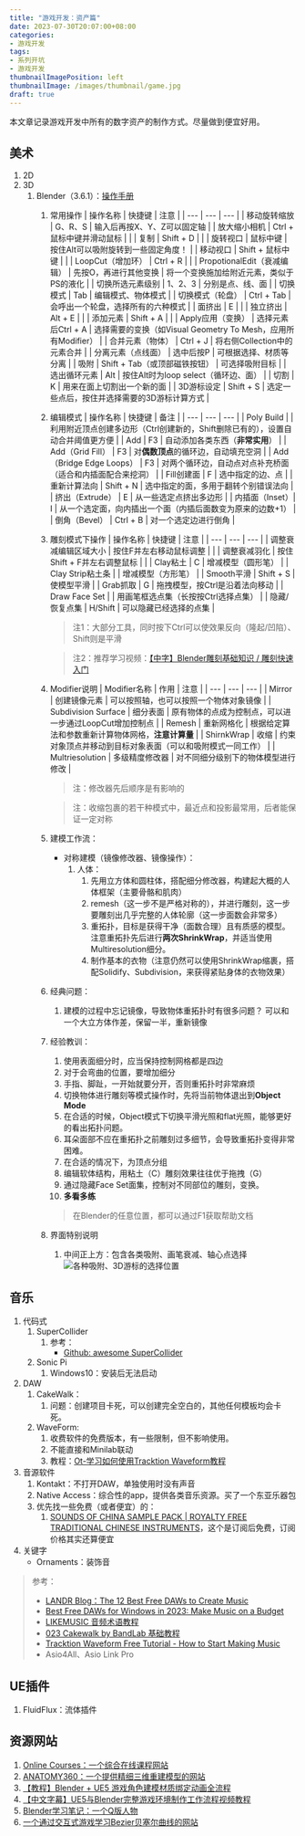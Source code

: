 ```yaml
---
title: "游戏开发：资产篇"
date: 2023-07-30T20:07:00+08:00
categories:
- 游戏开发
tags:
- 系列开坑
- 游戏开发
thumbnailImagePosition: left
thumbnailImage: /images/thumbnail/game.jpg
draft: true
---
```

本文章记录游戏开发中所有的数字资产的制作方式。尽量做到便宜好用。
<!--more-->

## 美术
1. 2D
2. 3D
   1. Blender（3.6.1）：[操作手册](https://docs.blender.org/manual/zh-hans/3.6/index.html)
      1. 常用操作
         | 操作名称 | 快捷键 | 注意 |
         | --- | --- | --- |
         | 移动旋转缩放 | G、R、S | 输入后再按X、Y、Z可以固定轴 |
         | 放大缩小相机 | Ctrl + 鼠标中键并滑动鼠标 | |
         | 复制 | Shift + D | |
         | 旋转视口 | 鼠标中键 | 按住Alt可以吸附旋转到一些固定角度！ |
         | 移动视口 | Shift + 鼠标中键 |  |
         | LoopCut（增加环） | Ctrl + R | |
         | PropotionalEdit（衰减编辑） | 先按O，再进行其他变换 | 将一个变换施加给附近元素，类似于PS的液化 |
         | 切换所选元素级别 | 1、2、3 | 分别是点、线、面 |
         | 切换模式 | Tab | 编辑模式、物体模式 |
         | 切换模式（轮盘） | Ctrl + Tab | 会呼出一个轮盘，选择所有的六种模式 |
         | 面挤出 | E | |
         | 独立挤出 | Alt + E |  |
         | 添加元素 | Shift + A |  |
         | Apply应用（变换） | 选择元素后Ctrl + A | 选择需要的变换（如Visual Geometry To Mesh，应用所有Modifier） |
         | 合并元素（物体） | Ctrl + J | 将右侧Collection中的元素合并 |
         | 分离元素（点线面） | 选中后按P | 可根据选择、材质等分离 |
         | 吸附 | Shift + Tab（或顶部磁铁按钮） | 可选择吸附目标 |
         | 选出循环元素 | Alt | 按住Alt时为loop select（循环边、面） |
         | 切割 | K | 用来在面上切割出一个新的面 |
         | 3D游标设定 | Shift + S | 选定一些点后，按住并选择需要的3D游标计算方式 |
      2. 编辑模式
         | 操作名称 | 快捷键 | 备注 |
         | --- | --- | --- |
         | Poly Build |  | 利用附近顶点创建多边形（Ctrl创建新的，Shift删除已有的），设置自动合并阈值更方便 |
         | Add | F3 | 自动添加各类东西（**非常实用**） |
         | Add（Grid Fill） | F3 | 对**偶数顶点**的循环边，自动填充空洞 |
         | Add（Bridge Edge Loops） | F3 | 对两个循环边，自动点对点补充桥面（适合和内插面配合来挖洞） |
         | Fill创建面 | F | 选中指定的边、点 |
         | 重新计算法向 |  Shift + N | 选中指定的面，多用于翻转个别错误法向 |
         | 挤出（Extrude） | E | 从一些选定点挤出多边形 |
         | 内插面（Inset）| I | 从一个选定面，向内插出一个面（内插后面数变为原来的边数+1） |
         | 倒角（Bevel） | Ctrl + B | 对一个选定边进行倒角 |

      3. 雕刻模式下操作
         | 操作名称 | 快捷键 | 注意 |
         | --- | --- | --- |
         | 调整衰减编辑区域大小 | 按住F并左右移动鼠标调整 | |
         | 调整衰减羽化 | 按住Shift + F并左右调整鼠标 | |
         | Clay粘土 | C | 增减模型（圆形笔） |
         | Clay Strip粘土条 |  | 增减模型（方形笔） |
         | Smooth平滑 | Shift + S | 使模型平滑 |
         | Grab抓取 | G | 拖拽模型，按Ctrl是沿着法向移动 |
         | Draw Face Set | | 用画笔框选点集（长按按Ctrl选择点集） |
         | 隐藏/恢复点集 | H/Shift | 可以隐藏已经选择的点集 |


         > 注1：大部分工具，同时按下Ctrl可以使效果反向（隆起/凹陷）、Shift则是平滑

         > 注2：推荐学习视频：[【中字】Blender雕刻基础知识 / 雕刻快速入门](https://www.bilibili.com/video/BV1tD4y1X7zi)
      4. Modifier说明
         | Modifier名称 | 作用 | 注意 |
         | --- | --- | --- |
         | Mirror | 创建镜像元素 | 可以按照轴，也可以按照一个物体对象镜像 |
         | Subdivision Surface | 细分表面 | 原有物体的点成为控制点，可以进一步通过LoopCut增加控制点 |
         | Remesh | 重新网格化 | 根据给定算法和参数重新计算物体网格，**注意计算量** |
         | ShirnkWrap | 收缩 | 约束对象顶点并移动到目标对象表面（可以和吸附模式一同工作） |
         | Multriesolution | 多级精度修改器 | 对不同细分级别下的物体模型进行修改 |
         
         > 注：修改器先后顺序是有影响的
         
         > 注：收缩包裹的若干种模式中，最近点和投影最常用，后者能保证一定对称

      5. 建模工作流：
         - 对称建模（镜像修改器、镜像操作）：
           1. 人体：
              1. 先用立方体和圆柱体，搭配细分修改器，构建起大概的人体框架（主要骨骼和肌肉）
              2. remesh（这一步不是严格对称的），并进行雕刻，这一步要雕刻出几乎完整的人体轮廓（这一步面数会非常多）
              3. 重拓扑，目标是获得干净（面数合理）且有质感的模型。注意重拓扑先后进行**两次ShrinkWrap**，并适当使用Multiresolution细分。
              4. 制作基本的衣物（注意仍然可以使用ShrinkWrap缩裹，搭配Solidify、Subdivision，来获得紧贴身体的衣物效果）
      6. 经典问题：
         1. 建模的过程中忘记镜像，导致物体重拓扑时有很多问题？
            可以和一个大立方体作差，保留一半，重新镜像
      7. 经验教训：
         1. 使用表面细分时，应当保持控制网格都是四边
         2. 对于会弯曲的位置，要增加细分
         3. 手指、脚趾，一开始就要分开，否则重拓扑时非常麻烦
         4. 切换物体进行雕刻等模式操作时，先将当前物体退出到**Object Mode**
         5. 在合适的时候，Object模式下切换平滑光照和flat光照，能够更好的看出拓扑问题。
         6. 耳朵面部不应在重拓扑之前雕刻过多细节，会导致重拓扑变得非常困难。
         7. 在合适的情况下，为顶点分组
         8. 编辑软体结构，用粘土（C）雕刻效果往往优于拖拽（G）
         9. 通过隐藏Face Set面集，控制对不同部位的雕刻，变换。
         10. **多看多练**

         > 在Blender的任意位置，都可以通过F1获取帮助文档
      8. 界面特别说明
         1. 中间正上方：包含各类吸附、画笔衰减、轴心点选择
            ![各种吸附、3D游标的选择位置](/images/gameassets/blender_cursor_etc.jpg)
## 音乐
1. 代码式
   1. SuperCollider
      1. 参考：
         - [Github: awesome SuperCollider](https://github.com/madskjeldgaard/awesome-supercollider)
   2. Sonic Pi
      1. Windows10：安装后无法启动
2. DAW
   1. CakeWalk：
      1. 问题：创建项目卡死，可以创建完全空白的，其他任何模板均会卡死。
   2. WaveForm:
      1. 收费软件的免费版本，有一些限制，但不影响使用。
      2. 不能直接和Minilab联动
      3. 教程：[Ot-学习如何使用Tracktion Waveform教程](https://www.bilibili.com/video/BV1mW4y1k7dS)
3. 音源软件
   1. Kontakt：不打开DAW，单独使用时没有声音
   2. Native Access：综合性的app，提供各类音乐资源。买了一个东亚乐器包
   3. 优先找一些免费（或者便宜）的：
      1. [SOUNDS OF CHINA SAMPLE PACK | ROYALTY FREE TRADITIONAL CHINESE INSTRUMENTS](https://www.youtube.com/watch?v=K3vjNtKDXeU)，这个是订阅后免费，订阅价格其实还算便宜
4. 关键字
   - Ornaments：装饰音

> 参考：
> - [LANDR Blog：The 12 Best Free DAWs to Create Music](https://blog.landr.com/best-free-daw/)
> - [Best Free DAWs for Windows in 2023: Make Music on a Budget](https://www.youtube.com/watch?v=Un6xUqBWSe0)
> - [LIKEMUSIC 音频术语教程](https://www.bilibili.com/video/BV1ye4y1T7Z3)
> - [023 Cakewalk by BandLab 基础教程](https://www.bilibili.com/video/BV1dt4y1J7pT)
> - [Tracktion Waveform Free Tutorial - How to Start Making Music](https://www.youtube.com/watch?v=fGToHMsnlQM&list=PL1YDn3d3UkT5m3xa7Diks8Veq3zplVxdR)
> - Asio4All、Asio Link Pro

## UE插件
1. FluidFlux：流体插件

## 资源网站
1. [Online Courses：一个综合在线课程网站](https://online-courses.club/)
1. [ANATOMY360：一个提供精细三维重建模型的网站](http://anatomy360.info/)
1. [【教程】Blender + UE5 游戏角色建模材质绑定动画全流程](https://www.bilibili.com/video/BV1MY4y1X7gn/)
1. [【中文字幕】UE5与Blender完整游戏环境制作工作流程视频教程](https://www.bilibili.com/video/BV1Ft4y1T7KW)
1. [Blender学习笔记：一个Q版人物](https://space.bilibili.com/27462787/channel/collectiondetail?sid=902549)
2. [一个通过交互式游戏学习Bezier贝塞尔曲线的网站](https://bezier.method.ac/)